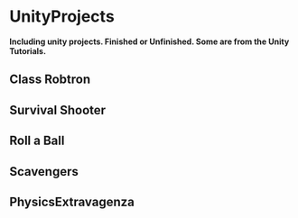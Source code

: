 # UnityProjects

**Including unity projects. Finished or Unfinished. Some are from the Unity Tutorials.**

## Class Robtron

## Survival Shooter

## Roll a Ball

## Scavengers

## PhysicsExtravagenza
